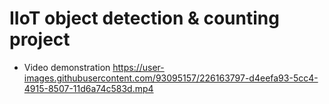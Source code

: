 # IIoT object detection & counting project

- Video demonstration
https://user-images.githubusercontent.com/93095157/226163797-d4eefa93-5cc4-4915-8507-11d6a74c583d.mp4
